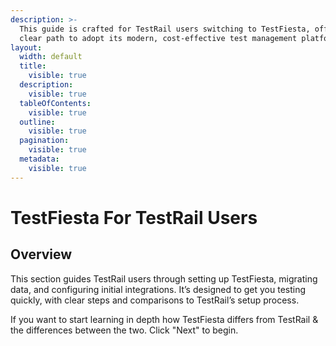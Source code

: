 ```yaml
---
description: >-
  This guide is crafted for TestRail users switching to TestFiesta, offering a
  clear path to adopt its modern, cost-effective test management platform.
layout:
  width: default
  title:
    visible: true
  description:
    visible: true
  tableOfContents:
    visible: true
  outline:
    visible: true
  pagination:
    visible: true
  metadata:
    visible: true
---
```


# TestFiesta For TestRail Users

## Overview

This section guides TestRail users through setting up TestFiesta, migrating data, and configuring initial integrations. It’s designed to get you testing quickly, with clear steps and comparisons to TestRail’s setup process.

If you want to start learning in depth how TestFiesta differs from TestRail & the differences between the two. Click "Next" to begin.
